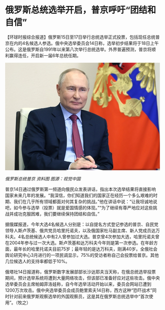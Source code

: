 # 俄罗斯总统选举开启，普京呼吁“团结和自信”

【环球时报综合报道】俄罗斯15日至17日举行总统选举正式投票，包括现任总统普京在内的4名候选人参选。俄中央选举委员会14日称，选举初步结果将于18日上午公布。这是俄罗斯自1991年以来第八次举行总统选举。外界普遍预测，普京将顺利赢得连任，开启新一届6年总统任期。

![109eac1963642c09241f67c2be587468.jpg](https://raw.githubusercontent.com/qqhsx/qqnews_image/main/2024/03/15/俄罗斯总统选举开启，普京呼吁“团结和自信”/109eac1963642c09241f67c2be587468.jpg)

_俄罗斯总统普京 资料图 图源：视觉中国_

普京14日通过俄罗斯第一频道向俄民众发表讲话，指出本次选举结果将直接影响国家未来几年的发展。“我深信，你们知道我们的国家正在经历一个多么艰难的时期、我们在几乎所有领域都面对何其复杂的挑战。”他在讲话中说：“让我坦诚地说吧，如今参与选举（投票）就是爱国情感的体现。”“为了继续有尊严地应对这些挑战并成功克服困难，我们要继续保持团结和自信。”

据俄媒报道，今年大选4名候选人分别是：以自提名方式登记参选的普京、自民党领导人斯卢茨基、俄共党员哈里托诺夫，以及俄国家杜马副主席、新人党成员达万科夫。4名总统候选人中有2人曾参加过大选。普京曾4次参加大选，哈里托诺夫曾在2004年参与过一次大选。斯卢茨基和达万科夫今年则是第一次参选。在年龄方面，最年长的哈里托诺夫目前75岁；最年轻的是达万科夫，刚满40岁。全俄社会舆论研究中心3月进行的一项民调显示，75%的受访者称自己会投票给普京。其他几位候选人的支持率都低于10%。

俄塔社14日报道称，俄罗斯数字发展部部长沙达耶夫当天称，在俄总统选举投票期间，预计选举系统将遭到大量网络攻击，但该部已准备好应对这些攻击。俄中央选举委员会主席帕姆菲洛娃称，自今年选举活动开始以来，委员会网站已遭到1200万次攻击。俄中央选举委员会成员鲍里索夫14日称，西方这种“恐吓战术”同时针对前来俄罗斯观察选举的外国观察员，这是其在俄罗斯总统选举中“首次使用”。（牧之）

